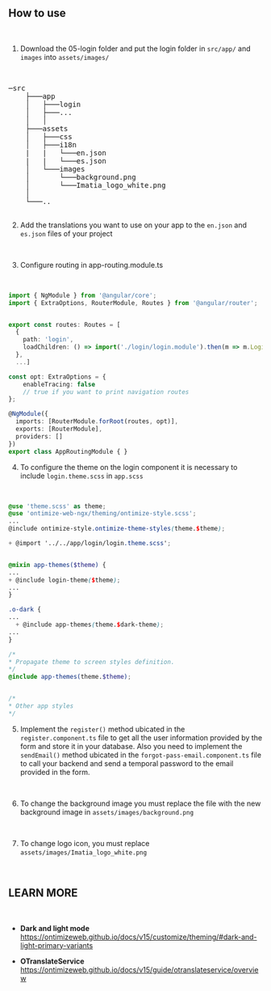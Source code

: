 ## How to use

<br/>

1. Download the 05-login folder and put the login folder in `src/app/` and `images` into `assets/images/`

<br/>

<pre>
─src
    ├───app
    │   ├───login
    │   ├───...
    │   │
    ├───assets
    │   ├───css
    │   ├───i18n
    |   |   └───en.json
    |   |   └───es.json
    │   └───images
    │       └───background.png
    │       └───Imatia_logo_white.png
    │
    └───..

</pre>

2. Add the translations you want to use on your app ​​to the `en.json` and `es.json` files of your project

<br/>

3. Configure routing in app-routing.module.ts

<br/>

```ts
import { NgModule } from '@angular/core';
import { ExtraOptions, RouterModule, Routes } from '@angular/router';


export const routes: Routes = [
  {
    path: 'login',
    loadChildren: () => import('./login/login.module').then(m => m.LoginModule)
  },
  ...]

const opt: ExtraOptions = {
    enableTracing: false
    // true if you want to print navigation routes
};

@NgModule({
  imports: [RouterModule.forRoot(routes, opt)],
  exports: [RouterModule],
  providers: []
})
export class AppRoutingModule { }

```

4. To configure the theme on the login component it is necessary to include `login.theme.scss` in `app.scss`

<br/>

```scss
@use 'theme.scss' as theme;
@use 'ontimize-web-ngx/theming/ontimize-style.scss';
...
@include ontimize-style.ontimize-theme-styles(theme.$theme);

+ @import '../../app/login/login.theme.scss';


@mixin app-themes($theme) {
...
+ @include login-theme($theme);
...
}

.o-dark {
...
  + @include app-themes(theme.$dark-theme);
...
}

/*
* Propagate theme to screen styles definition.
*/
@include app-themes(theme.$theme);


/*
* Other app styles
*/

```

5. Implement the `register()` method ubicated in the `register.component.ts` file to get all the user information provided by the form and store it in your database. Also you need to implement the `sendEmail()` method ubicated in the `forgot-pass-email.component.ts` file to call your backend and send a temporal password to the email provided in the form.

<br/>

6. To change the background image you must replace the file with the new background image in `assets/images/background.png`

<br/>

7. To change logo icon, you must replace `assets/images/Imatia_logo_white.png`

<br/>

## LEARN MORE

<br/>

* **Dark and light mode** https://ontimizeweb.github.io/docs/v15/customize/theming/#dark-and-light-primary-variants

* **OTranslateService** https://ontimizeweb.github.io/docs/v15/guide/otranslateservice/overview
